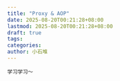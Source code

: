 ```yaml
---
title: "Proxy & AOP"
date: 2025-08-20T00:21:28+08:00
lastmod: 2025-08-20T00:21:28+08:00
draft: true
tags: 
categories:
author: 小石堆
---
```

	学习学习～


